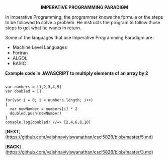 <p style="text-align:center;font-weight:bold"><b>IMPERATIVE PROGRAMMING PARADIGM</b></p>
			
<p>
In Imperative Programming, the programmer knows the formula or the steps to be followed to solve a problem. He instructs the program to follow those steps to get what he wants in return. </p>

<p>Some of the languages that use Imperative Programming Paradigm are:  </p>        
 
* Machine Level Languages
* Fortran
* ALGOL
* BASIC

<p><b>Example code in JAVASCRIPT to multiply elements of an array by 2</b></p>

<pre><code>
var numbers = [1,2,3,4,5]
var doubled = []

for(var i = 0; i < numbers.length; i++) 
{
  var newNumber = numbers[i] * 2
  doubled.push(newNumber)
}
console.log(doubled) //=> [2,4,6,8,10]
</code></pre>
[**NEXT**] (https://github.com/vaishnaviviswanathan/csci5828/blob/master/5.md)

[**BACK**] (https://github.com/vaishnaviviswanathan/csci5828/blob/master/3.md)
